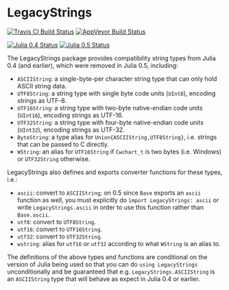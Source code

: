 # LegacyStrings

[![Travis CI Build Status](https://travis-ci.org/JuliaArchive/LegacyStrings.jl.svg?branch=master)](https://travis-ci.org/JuliaArchive/LegacyStrings.jl)
[![AppVeyor Build Status](https://ci.appveyor.com/api/projects/status/ib52329urgg62jai?svg=true)](https://ci.appveyor.com/project/nalimilan/legacystrings-jl)

[![Julia 0.4 Status](http://pkg.julialang.org/badges/LegacyStrings_0.4.svg)](http://pkg.julialang.org/?pkg=LegacyStrings&ver=0.4)
[![Julia 0.5 Status](http://pkg.julialang.org/badges/LegacyStrings_0.5.svg)](http://pkg.julialang.org/?pkg=LegacyStrings&ver=0.5)

The LegacyStrings package provides compatibility string types from Julia 0.4 (and earlier), which were removed in Julia 0.5, including:

- `ASCIIString`: a single-byte-per character string type that can only hold ASCII string data.
- `UTF8String`: a string type with single byte code units (`UInt8`), encoding strings as UTF-8.
- `UTF16String`: a string type with two-byte native-endian code units (`UInt16`), encoding strings as UTF-16.
- `UTF32String`: a string type with four-byte native-endian code units (`UInt32`), encoding strings as UTF-32.
- `ByteString`: a type alias for `Union{ASCIIString,UTF8String}`, i.e. strings that can be passed to C directly.
- `WString`: an alias for `UTF16String` if `Cwchart_t` is two bytes (i.e. Windows) or `UTF32String` otherwise.

LegacyStrings also defines and exports converter functions for these types, i.e.:

- `ascii`: convert to `ASCIIString`; on 0.5 since `Base` exports an `ascii` function as well, you must explicitly do `import LegacyStrings: ascii` or write `LegacyStrings.ascii` in order to use this function rather than `Base.ascii`.
- `utf8`: convert to `UTF8String`.
- `utf16`: convert to `UTF16String`.
- `utf32`: convert to `UTF32String`.
- `wstring`: alias for `utf16` or `utf32` according to what `WString` is an alias to.

The definitions of the above types and functions are conditional on the version of Julia being used so that you can do `using LegacyStrings` unconditionally and be guaranteed that e.g. `LegacyStrings.ASCIIString` is an `ASCIIString` type that will behave as expect in Julia 0.4 or earlier.
